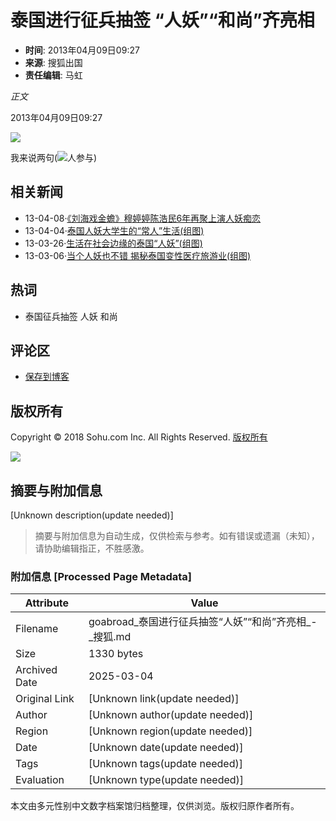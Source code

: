 # 泰国进行征兵抽签 “人妖”“和尚”齐亮相

- **时间**: 2013年04月09日09:27
- **来源**: 搜狐出国
- **责任编辑**: 马虹

_正文_

2013年04月09日09:27

[![](https://photocdn.sohu.com/20130409/Img372066147.jpg)](https://goabroad.sohu.com/20130409/n372066135_3.shtml)

我来说两句(![](https://comment.news.sohu.com/upload/comment4/images/loading_blue.gif)人参与)

## 相关新闻
- 13-04-08·[《刘海戏金蟾》穆婷婷陈浩民6年再聚上演人妖痴恋](https://roll.sohu.com/20130408/n371966312.shtml)
- 13-04-04·[泰国人妖大学生的“常人”生活(组图)](https://roll.sohu.com/20130404/n371711020.shtml)
- 13-03-26·[生活在社会边缘的泰国“人妖”(组图)](https://roll.sohu.com/20130326/n370428149.shtml)
- 13-03-06·[当个人妖也不错 揭秘泰国变性医疗旅游业(组图)](https://roll.sohu.com/20130306/n367984121.shtml)

## 热词
- 泰国征兵抽签 人妖 和尚

## 评论区
- [保存到博客](javascript:void(0))

## 版权所有
Copyright © 2018 Sohu.com Inc. All Rights Reserved. [版权所有](https://corp.sohu.com/s2007/copyright/) 

[![](http://news.sohu.com/upload/itoolbar/channel/sohu_channel_logo_0507.gif)](http://www.sohu.com "搜狐首页")
<!-- tcd_original_link https://goabroad.sohu.com/20130409/n372066135_2.shtml -->


## 摘要与附加信息

<!-- tcd_abstract -->
[Unknown description(update needed)]
<!-- tcd_abstract_end -->

> 摘要与附加信息为自动生成，仅供检索与参考。如有错误或遗漏（未知），请协助编辑指正，不胜感激。

### 附加信息 [Processed Page Metadata]

| Attribute       | Value                                  |
|-----------------|----------------------------------------|
| Filename        | goabroad_泰国进行征兵抽签“人妖”“和尚”齐亮相_-_搜狐.md                             |
| Size            | 1330 bytes                           |
| Archived Date   | 2025-03-04                             |
| Original Link   | [Unknown link(update needed)]                       |
| Author          | [Unknown author(update needed)]                               |
| Region          | [Unknown region(update needed)]                               |
| Date            | [Unknown date(update needed)]                                 |
| Tags            | [Unknown tags(update needed)]                                 |
| Evaluation            | [Unknown type(update needed)]                                 |
<!-- tcd_table_end -->

本文由多元性别中文数字档案馆归档整理，仅供浏览。版权归原作者所有。
